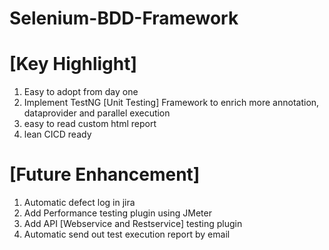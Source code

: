 # Selenium-BDD-Framework

# [Key Highlight]
1. Easy to adopt from day one
2. Implement TestNG [Unit Testing] Framework to enrich more annotation, dataprovider and parallel execution
3. easy to read custom html report
4. lean CICD ready

# [Future Enhancement]
1. Automatic defect log in jira
2. Add Performance testing plugin using JMeter
3. Add API [Webservice and Restservice] testing plugin
4. Automatic send out test execution report by email
